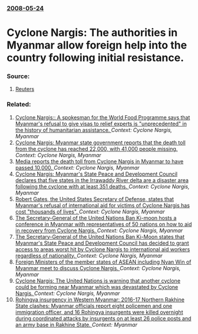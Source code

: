 ### [2008-05-24](/news/2008/05/24/index.md)

#  Cyclone Nargis: The authorities in Myanmar allow foreign help into the country following initial resistance. 




### Source:

1. [Reuters](http://uk.reuters.com/article/UKNews1/idUKBKK14044220080524)

### Related:

1. [ Cyclone Nargis:: A spokesman for the World Food Programme says that Myanmar's refusal to give visas to relief experts is "unprecedented" in the history of humanitarian assistance. ](/news/2008/05/9/cyclone-nargis-a-spokesman-for-the-world-food-programme-says-that-myanmar-s-refusal-to-give-visas-to-relief-experts-is-unprecedented-in.md) _Context: Cyclone Nargis, Myanmar_
2. [ Cyclone Nargis: Myanmar state government reports that the death toll from the cyclone has reached 22,000, with 41,000 people missing. ](/news/2008/05/6/cyclone-nargis-myanmar-state-government-reports-that-the-death-toll-from-the-cyclone-has-reached-22-000-with-41-000-people-missing.md) _Context: Cyclone Nargis, Myanmar_
3. [ Media reports the death toll from Cyclone Nargis in Myanmar to have passed 10,000. ](/news/2008/05/5/media-reports-the-death-toll-from-cyclone-nargis-in-myanmar-to-have-passed-10-000.md) _Context: Cyclone Nargis, Myanmar_
4. [ Cyclone Nargis: Myanmar's State Peace and Development Council declares that five states in the Irrawaddy River delta are a disaster area following the cyclone with at least 351 deaths. ](/news/2008/05/4/cyclone-nargis-myanmar-s-state-peace-and-development-council-declares-that-five-states-in-the-irrawaddy-river-delta-are-a-disaster-area-fo.md) _Context: Cyclone Nargis, Myanmar_
5. [ Robert Gates, the United States Secretary of Defense, states that Myanmar's refusal of international aid for victims of Cyclone Nargis has cost "thousands of lives". ](/news/2008/05/31/robert-gates-the-united-states-secretary-of-defense-states-that-myanmar-s-refusal-of-international-aid-for-victims-of-cyclone-nargis-has.md) _Context: Cyclone Nargis, Myanmar_
6. [ The Secretary-General of the United Nations Ban Ki-moon hosts a conference in Myanmar with representatives of 50 nations on how to aid in recovery from Cyclone Nargis. ](/news/2008/05/25/the-secretary-general-of-the-united-nations-ban-ki-moon-hosts-a-conference-in-myanmar-with-representatives-of-50-nations-on-how-to-aid-in-r.md) _Context: Cyclone Nargis, Myanmar_
7. [ The Secretary-General of the United Nations Ban Ki-Moon states that Myanmar's State Peace and Development Council has decided to grant access to areas worst hit by Cyclone Nargis to international aid workers regardless of nationality. ](/news/2008/05/23/the-secretary-general-of-the-united-nations-ban-ki-moon-states-that-myanmar-s-state-peace-and-development-council-has-decided-to-grant-acce.md) _Context: Cyclone Nargis, Myanmar_
8. [ Foreign Ministers of the member states of ASEAN including Nyan Win of Myanmar meet to discuss Cyclone Nargis. ](/news/2008/05/19/foreign-ministers-of-the-member-states-of-asean-including-nyan-win-of-myanmar-meet-to-discuss-cyclone-nargis.md) _Context: Cyclone Nargis, Myanmar_
9. [ Cyclone Nargis: The United Nations is warning that another cyclone could be forming near Myanmar which was devastated by Cyclone Nargis. ](/news/2008/05/14/cyclone-nargis-the-united-nations-is-warning-that-another-cyclone-could-be-forming-near-myanmar-which-was-devastated-by-cyclone-nargis.md) _Context: Cyclone Nargis, Myanmar_
10. [Rohingya insurgency in Western Myanmar: 2016-17 Northern Rakhine State clashes: Myanmar officials report eight policemen and one immigration officer, and 16 Rohingya insurgents were killed overnight during coordinated attacks by insurgents on at least 26 police posts and an army base in Rakhine State. ](/news/2017/08/25/rohingya-insurgency-in-western-myanmar-2016-17-northern-rakhine-state-clashes-myanmar-officials-report-eight-policemen-and-one-immigrati.md) _Context: Myanmar_
